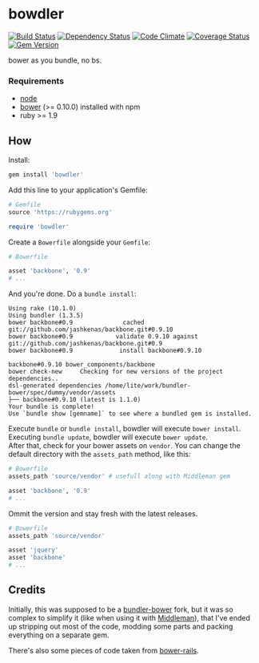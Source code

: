 bowdler
==============

[![Build Status](https://secure.travis-ci.org/blvz/bowdler.png)](http://travis-ci.org/blvz/bowdler)
[![Dependency Status](https://gemnasium.com/blvz/bowdler.png)](https://gemnasium.com/blvz/bowdler)
[![Code Climate](https://codeclimate.com/github/blvz/bowdler.png)](https://codeclimate.com/github/blvz/bowdler)
[![Coverage Status](https://coveralls.io/repos/blvz/bowdler/badge.png?branch=master)](https://coveralls.io/r/blvz/bowdler?branch=master)
[![Gem Version](https://badge.fury.io/rb/bowdler.svg)](http://badge.fury.io/rb/bowdler)

bower as you bundle, no bs.

### Requirements

* [node](http://nodejs.org)
* [bower](https://github.com/bower/bower) (>= 0.10.0) installed with npm
* ruby >= 1.9

## How

Install:

```ruby
gem install 'bowdler'
```

Add this line to your application's Gemfile:

```ruby
# Gemfile
source 'https://rubygems.org'

require 'bowdler'
```

Create a `Bowerfile` alongside your `Gemfile`:

```ruby
# Bowerfile

asset 'backbone', '0.9'
# ...
```

And you're done. Do a `bundle install`:

```
Using rake (10.1.0)
Using bundler (1.3.5)
bower backbone#0.9              cached git://github.com/jashkenas/backbone.git#0.9.10
bower backbone#0.9            validate 0.9.10 against git://github.com/jashkenas/backbone.git#0.9
bower backbone#0.9             install backbone#0.9.10

backbone#0.9.10 bower_components/backbone
bower check-new     Checking for new versions of the project dependencies..
dsl-generated dependencies /home/lite/work/bundler-bower/spec/dummy/vendor/assets
├── backbone#0.9.10 (latest is 1.1.0)
Your bundle is complete!
Use `bundle show [gemname]` to see where a bundled gem is installed.
```

Execute `bundle` or `bundle install`, bowdler will execute `bower install`. Executing `bundle update`, bowdler will execute `bower update`.  
After that, check for your bower assets on `vendor`. You can change the default directory with the `assets_path` method, like this:

```ruby
# Bowerfile
assets_path 'source/vendor' # usefull along with Middleman gem

asset 'backbone', '0.9'
# ...
```

Ommit the version and stay fresh with the latest releases.

```ruby
# Bowerfile
assets_path 'source/vendor'

asset 'jquery'
asset 'backbone'
# ...
```

## Credits

Initially, this was supposed to be a [bundler-bower](https://github.com/LTe/bundler-bower) fork,
but it was so complex to simplify it (like when using it with [Middleman](http://middlemanapp.com)),
that I've ended up stripping out most of the code, modding some parts and packing everything on a
separate gem.

There's also some pieces of code taken from [bower-rails](https://github.com/42dev/bower-rails).
